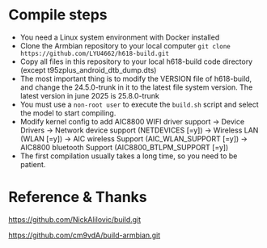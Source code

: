 # Compile steps

- You need a Linux system environment with Docker installed
- Clone the Armbian repository to your local computer `git clone https://github.com/LYU4662/h618-build.git`
- Copy all files in this repository to your local h618-build code directory (except t95zplus_android_dtb_dump.dts)
- The most important thing is to modify the VERSION file of h618-build, and change the 24.5.0-trunk in it to the latest file system version. The latest version in june 2025 is 25.8.0-trunk
- You must use a `non-root user` to execute the `build.sh` script and select the model to start compiling.
 - Modify kernel config to add AIC8800 WIFI driver support -> Device Drivers -> Network device support (NETDEVICES [=y]) -> Wireless LAN (WLAN [=y]) -> AIC wireless Support (AIC_WLAN_SUPPORT [=y]) -> AIC8800 bluetooth Support (AIC8800_BTLPM_SUPPORT [=y])
- The first compilation usually takes a long time, so you need to be patient.

# Reference & Thanks

https://github.com/NickAlilovic/build.git

https://github.com/cm9vdA/build-armbian.git